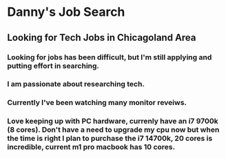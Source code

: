 # Danny's Job Search
## Looking for Tech Jobs in Chicagoland Area
### Looking for jobs has been difficult, but I'm still applying and putting effort in searching.

### I am passionate about researching tech.
### Currently I've been watching many monitor reveiws.
### Love keeping up with PC hardware, currenly have an i7 9700k (8 cores). Don't have a need to upgrade my cpu now but when the time is right I plan to purchase the i7 14700k, 20 cores is incredible, current m1 pro macbook has 10 cores.
